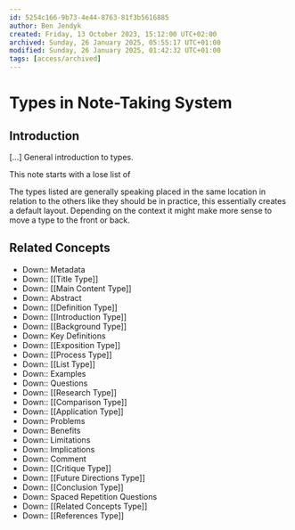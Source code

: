 ```yaml
---
id: 5254c166-9b73-4e44-8763-81f3b5616885
author: Ben Jendyk
created: Friday, 13 October 2023, 15:12:00 UTC+02:00
archived: Sunday, 26 January 2025, 05:55:17 UTC+01:00
modified: Sunday, 26 January 2025, 01:42:32 UTC+01:00
tags: [access/archived]
---
```


# Types in Note-Taking System

## Introduction

[…] General introduction to types.

This note starts with a lose list of 

The types listed are generally speaking placed in the same location in relation to the others like they should be in practice, this essentially creates a default layout. Depending on the context it might make more sense to move a type to the front or back.

## Related Concepts

- Down:: Metadata
- Down:: [[Title Type]]
- Down:: [[Main Content Type]]
- Down:: Abstract
- Down:: [[Definition Type]]
- Down:: [[Introduction Type]]
- Down:: [[Background Type]]
- Down:: Key Definitions
- Down:: [[Exposition Type]]
- Down:: [[Process Type]]
- Down:: [[List Type]]
- Down:: Examples
- Down:: Questions
- Down:: [[Research Type]]
- Down:: [[Comparison Type]]
- Down:: [[Application Type]]
- Down:: Problems
- Down:: Benefits
- Down:: Limitations
- Down:: Implications
- Down:: Comment
- Down:: [[Critique Type]]
- Down:: [[Future Directions Type]]
- Down:: [[Conclusion Type]]
- Down:: Spaced Repetition Questions
- Down:: [[Related Concepts Type]]
- Down:: [[References Type]]
